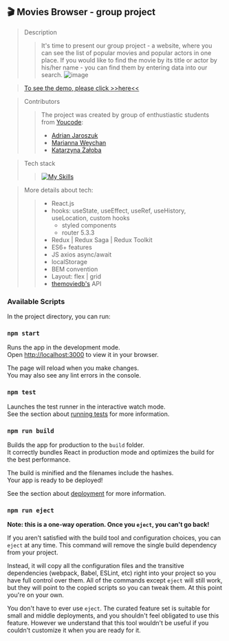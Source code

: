## 🎬 Movies Browser - group project



> Description 
>> It's time to present our group project - a website, where you can see the list of popular movies and popular actors in one place. If you would like to find the movie by its title or actor by his/her name - you can find them by entering data into our search.
>>![image](/public/gif1.gif) 

> [To see the demo, please click >>here<<](https://adrianjar.github.io/movie-project/)

> Contributors
>> The project was created by group of enthustiastic students from [Youcode](https://youcode.pl/):
>>- [Adrian Jaroszuk](https://github.com/AdrianJar)
>>- [Marianna Weychan](https://github.com/Marianna-Weychan)
>>- [Katarzyna Żałoba](https://github.com/KatarzynaZaloba)

> Tech stack
>>[![My Skills](https://skillicons.dev/icons?i=js,html,css,react,redux,git,github)](https://skillicons.dev)

> More details about tech:
>> - React.js 
>> - hooks: useState, useEffect, useRef, useHistory, useLocation, custom hooks
>>   - styled components
>>   - router 5.3.3
>> - Redux | Redux Saga | Redux Toolkit
>> - ES6+ features
>> - JS axios async/await
>> - localStorage
>> - BEM convention
>>- Layout: flex | grid
>> - [themoviedb's](https://developers.themoviedb.org/3) API

### Available Scripts

In the project directory, you can run:

### `npm start`

Runs the app in the development mode.\
Open [http://localhost:3000](http://localhost:3000) to view it in your browser.

The page will reload when you make changes.\
You may also see any lint errors in the console.

### `npm test`

Launches the test runner in the interactive watch mode.\
See the section about [running tests](https://facebook.github.io/create-react-app/docs/running-tests) for more information.

### `npm run build`

Builds the app for production to the `build` folder.\
It correctly bundles React in production mode and optimizes the build for the best performance.

The build is minified and the filenames include the hashes.\
Your app is ready to be deployed!

See the section about [deployment](https://facebook.github.io/create-react-app/docs/deployment) for more information.

### `npm run eject`

**Note: this is a one-way operation. Once you `eject`, you can't go back!**

If you aren't satisfied with the build tool and configuration choices, you can `eject` at any time. This command will remove the single build dependency from your project.

Instead, it will copy all the configuration files and the transitive dependencies (webpack, Babel, ESLint, etc) right into your project so you have full control over them. All of the commands except `eject` will still work, but they will point to the copied scripts so you can tweak them. At this point you're on your own.

You don't have to ever use `eject`. The curated feature set is suitable for small and middle deployments, and you shouldn't feel obligated to use this feature. However we understand that this tool wouldn't be useful if you couldn't customize it when you are ready for it.